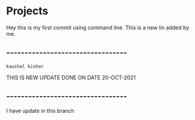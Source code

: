 # Projects
Hey this is my first commit using command line.
This is a new lin added by me.
## ---------------------------------
	kaushal kishor

THIS IS NEW UPDATE DONE ON DATE 20-OCT-2021
## ---------------------------------
I have update in this branch

